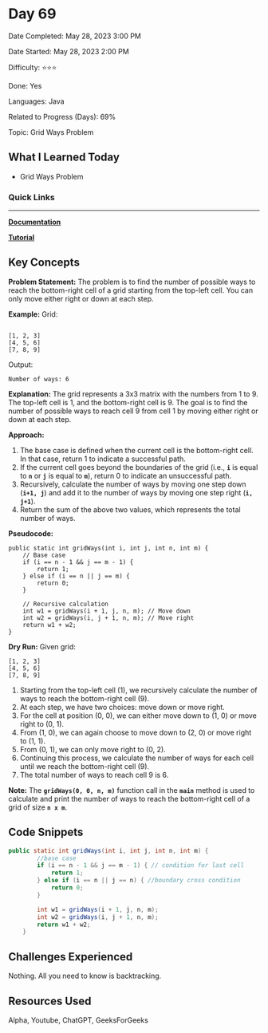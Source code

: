 # Day 69

Date Completed: May 28, 2023 3:00 PM

Date Started: May 28, 2023 2:00 PM

Difficulty: ⭐⭐⭐

Done: Yes

Languages: Java

Related to Progress (Days): 69%

Topic: Grid Ways Problem

## What I Learned Today

- Grid Ways Problem

### Quick Links

---

[**Documentation**](https://takeuforward.org/data-structure/grid-unique-paths-count-paths-from-left-top-to-the-right-bottom-of-a-matrix/)

[**Tutorial**](https://youtu.be/t_f0nwwdg5o)

## Key Concepts

**Problem Statement:**
The problem is to find the number of possible ways to reach the bottom-right cell of a grid starting from the top-left cell. You can only move either right or down at each step.

**Example:**
Grid:

```

[1, 2, 3]
[4, 5, 6]
[7, 8, 9]
```

Output:

```
Number of ways: 6
```

**Explanation:**
The grid represents a 3x3 matrix with the numbers from 1 to 9. The top-left cell is 1, and the bottom-right cell is 9. The goal is to find the number of possible ways to reach cell 9 from cell 1 by moving either right or down at each step.

**Approach:**

1. The base case is defined when the current cell is the bottom-right cell. In that case, return 1 to indicate a successful path.
2. If the current cell goes beyond the boundaries of the grid (i.e., **`i`** is equal to **`n`** or **`j`** is equal to **`m`**), return 0 to indicate an unsuccessful path.
3. Recursively, calculate the number of ways by moving one step down (**`i+1, j`**) and add it to the number of ways by moving one step right (**`i, j+1`**).
4. Return the sum of the above two values, which represents the total number of ways.

**Pseudocode:**

```
public static int gridWays(int i, int j, int n, int m) {
    // Base case
    if (i == n - 1 && j == m - 1) {
        return 1;
    } else if (i == n || j == m) {
        return 0;
    }

    // Recursive calculation
    int w1 = gridWays(i + 1, j, n, m); // Move down
    int w2 = gridWays(i, j + 1, n, m); // Move right
    return w1 + w2;
}
```

**Dry Run:**
Given grid:

```
[1, 2, 3]
[4, 5, 6]
[7, 8, 9]
```

1. Starting from the top-left cell (1), we recursively calculate the number of ways to reach the bottom-right cell (9).
2. At each step, we have two choices: move down or move right.
3. For the cell at position (0, 0), we can either move down to (1, 0) or move right to (0, 1).
4. From (1, 0), we can again choose to move down to (2, 0) or move right to (1, 1).
5. From (0, 1), we can only move right to (0, 2).
6. Continuing this process, we calculate the number of ways for each cell until we reach the bottom-right cell (9).
7. The total number of ways to reach cell 9 is 6.

**Note:**
The **`gridWays(0, 0, n, m)`** function call in the **`main`** method is used to calculate and print the number of ways to reach the bottom-right cell of a grid of size **`n x m`**.

## Code Snippets

```java
public static int gridWays(int i, int j, int n, int m) {
        //base case
        if (i == n - 1 && j == m - 1) { // condition for last cell
            return 1;
        } else if (i == n || j == n) { //boundary cross condition
            return 0;
        }

        int w1 = gridWays(i + 1, j, n, m);
        int w2 = gridWays(i, j + 1, n, m);
        return w1 + w2;
    }
```

## Challenges Experienced

Nothing. All you need to know is backtracking.

## Resources Used

Alpha, Youtube, ChatGPT, GeeksForGeeks
